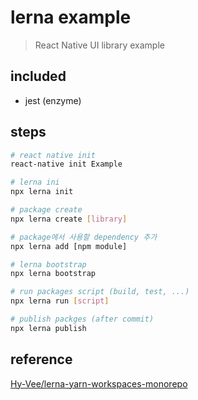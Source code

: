 # lerna example

> React Native UI library example

## included

- jest (enzyme)

## steps

```bash
# react native init
react-native init Example

# lerna ini
npx lerna init

# package create
npx lerna create [library]

# package에서 사용할 dependency 추가
npx lerna add [npm module]

# lerna bootstrap
npx lerna bootstrap

# run packages script (build, test, ...)
npx lerna run [script]

# publish packges (after commit)
npx lerna publish
```

## reference

[Hy-Vee/lerna-yarn-workspaces-monorepo](https://github.com/Hy-Vee/lerna-yarn-workspaces-monorepo)
